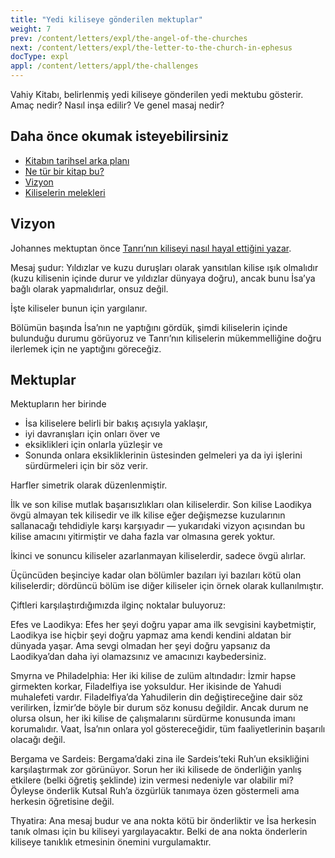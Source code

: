 ```yaml
---
title: "Yedi kiliseye gönderilen mektuplar"
weight: 7
prev: /content/letters/expl/the-angel-of-the-churches
next: /content/letters/expl/the-letter-to-the-church-in-ephesus
docType: expl
appl: /content/letters/appl/the-challenges
---
```


Vahiy Kitabı, belirlenmiş yedi kiliseye gönderilen yedi mektubu gösterir. Amaç nedir? Nasıl inşa edilir? Ve genel masaj nedir?

## Daha önce okumak isteyebilirsiniz

<a name="cf1d"></a>
- [Kitabın tarihsel arka planı](../../../../background/history/expl/pax-romana-key-to-understand-the-book-of-revelation)
- [Ne tür bir kitap bu?](../../../../background/literature/expl/the-book-of-revelation-how-to-read-it)
- [Vizyon](../../../../content/letters/expl/the-vision)
- [Kiliselerin melekleri](../../../../content/letters/expl/the-angel-of-the-churches)

## Vizyon

<a name="12bf"></a>
Johannes mektuptan önce [Tanrı’nın kiliseyi nasıl hayal ettiğini yazar](../../../../content/letters/expl/the-vision).

Mesaj şudur: Yıldızlar ve kuzu duruşları olarak yansıtılan kilise ışık olmalıdır (kuzu kilisenin içinde durur ve yıldızlar dünyaya doğru), ancak bunu İsa’ya bağlı olarak yapmalıdırlar, onsuz değil.

İşte kiliseler bunun için yargılanır.

Bölümün başında İsa’nın ne yaptığını gördük, şimdi kiliselerin içinde bulunduğu durumu görüyoruz ve Tanrı’nın kiliselerin mükemmelliğine doğru ilerlemek için ne yaptığını göreceğiz.

## Mektuplar

<a name="e24f"></a>
Mektupların her birinde

- İsa kiliselere belirli bir bakış açısıyla yaklaşır,
- iyi davranışları için onları över ve
- eksiklikleri için onlarla yüzleşir ve
- Sonunda onlara eksikliklerinin üstesinden gelmeleri ya da iyi işlerini sürdürmeleri için bir söz verir.

Harfler simetrik olarak düzenlenmiştir.

İlk ve son kilise mutlak başarısızlıkları olan kiliselerdir. Son kilise Laodikya övgü almayan tek kilisedir ve ilk kilise eğer değişmezse kuzularının sallanacağı tehdidiyle karşı karşıyadır — yukarıdaki vizyon açısından bu kilise amacını yitirmiştir ve daha fazla var olmasına gerek yoktur.

İkinci ve sonuncu kiliseler azarlanmayan kiliselerdir, sadece övgü alırlar.

Üçüncüden beşinciye kadar olan bölümler bazıları iyi bazıları kötü olan kiliselerdir; dördüncü bölüm ise diğer kiliseler için örnek olarak kullanılmıştır.

Çiftleri karşılaştırdığımızda ilginç noktalar buluyoruz:

Efes ve Laodikya: Efes her şeyi doğru yapar ama ilk sevgisini kaybetmiştir, Laodikya ise hiçbir şeyi doğru yapmaz ama kendi kendini aldatan bir dünyada yaşar. Ama sevgi olmadan her şeyi doğru yapsanız da Laodikya’dan daha iyi olamazsınız ve amacınızı kaybedersiniz.

Smyrna ve Philadelphia: Her iki kilise de zulüm altındadır: İzmir hapse girmekten korkar, Filadelfiya ise yoksuldur. Her ikisinde de Yahudi muhalefeti vardır. Filadelfiya’da Yahudilerin din değiştireceğine dair söz verilirken, İzmir’de böyle bir durum söz konusu değildir. Ancak durum ne olursa olsun, her iki kilise de çalışmalarını sürdürme konusunda imanı korumalıdır. Vaat, İsa’nın onlara yol göstereceğidir, tüm faaliyetlerinin başarılı olacağı değil.

Bergama ve Sardeis: Bergama’daki zina ile Sardeis’teki Ruh’un eksikliğini karşılaştırmak zor görünüyor. Sorun her iki kilisede de önderliğin yanlış etkilere (belki öğretiş şeklinde) izin vermesi nedeniyle var olabilir mi? Öyleyse önderlik Kutsal Ruh’a özgürlük tanımaya özen göstermeli ama herkesin öğretisine değil.

Thyatira: Ana mesaj budur ve ana nokta kötü bir önderliktir ve İsa herkesin tanık olması için bu kiliseyi yargılayacaktır. Belki de ana nokta önderlerin kiliseye tanıklık etmesinin önemini vurgulamaktır.
